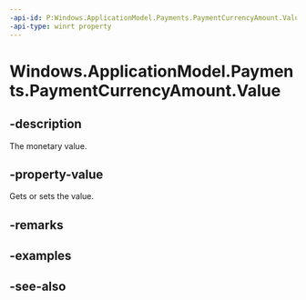 ```yaml
---
-api-id: P:Windows.ApplicationModel.Payments.PaymentCurrencyAmount.Value
-api-type: winrt property
---
```


<!-- Property syntax
public string Value { get;  set; }
-->

# Windows.ApplicationModel.Payments.PaymentCurrencyAmount.Value

## -description
The monetary value.

## -property-value
Gets or sets the value.

## -remarks

## -examples

## -see-also